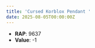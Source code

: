 ```yaml
---
title: 'Cursed Korblox Pendant '
date: 2025-08-05T00:00:00Z
---
```

- **RAP**: 9637
- **Value**: -1
